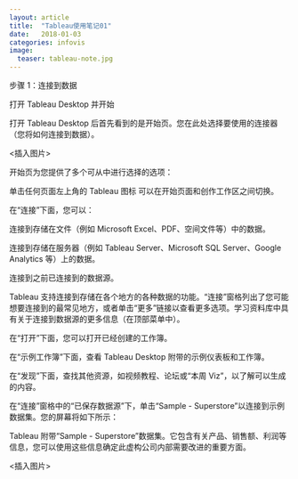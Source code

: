 ```yaml
---
layout: article
title:  "Tableau使用笔记01"
date:   2018-01-03 
categories: infovis
image:
  teaser: tableau-note.jpg
---
```

步骤 1：连接到数据

打开 Tableau Desktop 并开始


打开 Tableau Desktop 后首先看到的是开始页。您在此处选择要使用的连接器（您将如何连接到数据）。

<插入图片>

开始页为您提供了多个可从中进行选择的选项：

单击任何页面左上角的 Tableau 图标  可以在开始页面和创作工作区之间切换。

在“连接”下面，您可以：

连接到存储在文件（例如 Microsoft Excel、PDF、空间文件等）中的数据。

连接到存储在服务器（例如 Tableau Server、Microsoft SQL Server、Google Analytics 等）上的数据。

连接到之前已连接到的数据源。

Tableau 支持连接到存储在各个地方的各种数据的功能。“连接”窗格列出了您可能想要连接到的最常见地方，或者单击“更多”链接以查看更多选项。学习资料库中具有关于连接到数据源的更多信息（在顶部菜单中）。

在“打开”下面，您可以打开已经创建的工作簿。

在“示例工作簿”下面，查看 Tableau Desktop 附带的示例仪表板和工作簿。

在“发现”下面，查找其他资源，如视频教程、论坛或“本周 Viz”，以了解可以生成的内容。

在“连接”窗格中的“已保存数据源”下，单击“Sample - Superstore”以连接到示例数据集。您的屏幕将如下所示：


Tableau 附带“Sample - Superstore”数据集。它包含有关产品、销售额、利润等信息，您可以使用这些信息确定此虚构公司内部需要改进的重要方面。

<插入图片>
